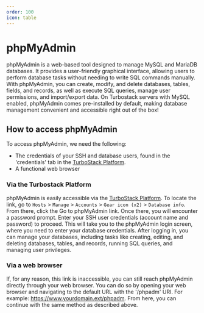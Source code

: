 ```yaml
---
order: 100
icon: table
---
```

# phpMyAdmin

phpMyAdmin is a web-based tool designed to manage MySQL and MariaDB databases. It provides a user-friendly graphical interface, allowing users to perform database tasks without needing to write SQL commands manually. With phpMyAdmin, you can create, modify, and delete databases, tables, fields, and records, as well as execute SQL queries, manage user permissions, and import/export data.
On Turbostack servers with MySQL enabled, phpMyAdmin comes pre-installed by default, making database management convenient and accessible right out of the box!

## How to access phpMyAdmin

To access phpMyAdmin, we need the following:
* The credentials of your SSH and database users, found in the 'credentials' tab in the [TurboStack Platform](https://my.turbostack.app "TurboStack Platform").
* A functional web browser

### Via the Turbostack Platform

phpMyAdmin is easily accessible via the [TurboStack Platform](https://my.turbostack.app "TurboStack Platform"). To locate the link, go to `Hosts` > `Manage` > `Accounts` > `Gear icon (x2)` > `Database info`. From there, click the Go to phpMyAdmin link.
Once there, you will encounter a password prompt. Enter your SSH user credentials (account name and password) to proceed.
This will take you to the phpMyAdmin login screen, where you need to enter your database credentials. After logging in, you can manage your databases, including tasks like creating, editing, and deleting databases, tables, and records, running SQL queries, and managing user privileges.

### Via a web browser

If, for any reason, this link is inaccessible, you can still reach phpMyAdmin directly through your web browser. You can do so by opening your web browser and navigating to the default URL with the '/phpadm' URI. For example: https://www.yourdomain.ext/phpadm. From here, you can continue with the same method as described above.
